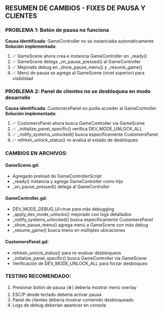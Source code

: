 ## RESUMEN DE CAMBIOS - FIXES DE PAUSA Y CLIENTES

### PROBLEMA 1: Botón de pausa no funciona
**Causa identificada**: GameController no se instanciaba automáticamente
**Solución implementada**:
1. ✅ GameScene ahora crea e instancia GameController en _ready()
2. ✅ GameScene delega _on_pause_pressed() al GameController
3. ✅ Mejorado debug en _show_pause_menu() y _resume_game()
4. ✅ Menú de pausa se agrega al GameScene (nivel superior) para visibilidad

### PROBLEMA 2: Panel de clientes no se desbloquea en modo desarrollo
**Causa identificada**: CustomersPanel no podía acceder al GameController
**Solución implementada**:
1. ✅ CustomersPanel ahora busca GameController via GameScene
2. ✅ _initialize_panel_specific() verifica DEV_MODE_UNLOCK_ALL
3. ✅ _notify_systems_unlocked() busca específicamente CustomersPanel
4. ✅ refresh_unlock_status() re-evalúa el estado de desbloqueo

### CAMBIOS EN ARCHIVOS:

#### GameScene.gd:
- Agregado preload de GameControllerScript
- _ready() instancia y agrega GameController como hijo
- _on_pause_pressed() delega al GameController

#### GameController.gd:
- DEV_MODE_DEBUG_UI=true para más debugging
- _apply_dev_mode_unlocks() mejorado con logs detallados
- _notify_systems_unlocked() busca específicamente CustomersPanel
- _show_pause_menu() agrega menú a GameScene con más debug
- _resume_game() busca menú en múltiples ubicaciones

#### CustomersPanel.gd:
- refresh_unlock_status() para re-evaluar desbloqueos
- _initialize_panel_specific() busca GameController via GameScene
- Verificación de DEV_MODE_UNLOCK_ALL para forzar desbloqueo

### TESTING RECOMENDADO:
1. Presionar botón de pausa (⏸️) debería mostrar menú overlay
2. ESC/P desde teclado debería activar pausa
3. Panel de clientes debería mostrar contenido desbloqueado
4. Logs de debug deberían aparecer en consola
